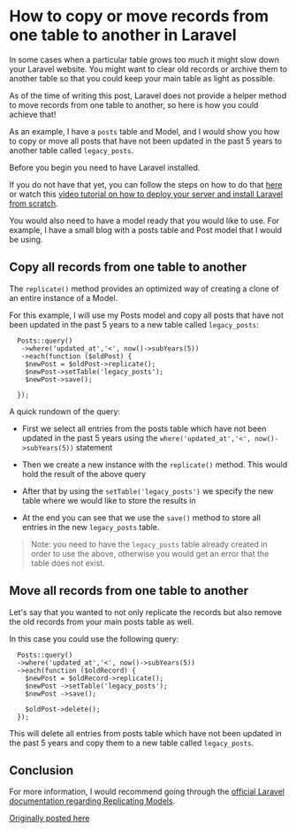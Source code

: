 # How to copy or move records from one table to another in Laravel

In some cases when a particular table grows too much it might slow down your Laravel website. You might want to clear old records or archive them to another table so that you could keep your main table as light as possible.

As of the time of writing this post, Laravel does not provide a helper method to move records from one table to another, so here is how you could achieve that!

As an example, I have a `posts` table and Model, and I would show you how to copy or move all posts that have not been updated in the past 5 years to another table called `legacy_posts`.

Before you begin you need to have Laravel installed.

If you do not have that yet, you can follow the steps on how to do that [here](https://devdojo.com/bobbyiliev/laravel-app-on-digital-ocean-ubuntu-1904-droplet-step-by-step-guide) or watch this [video tutorial on how to deploy your server and install Laravel from scratch](https://www.youtube.com/watch?v=RrhpbFCOlZ0&list=PLY7SzAmnEqp6bOl-AehM9dX3UKlxTjMVD).

You would also need to have a model ready that you would like to use. For example, I have a small blog with a posts table and Post model that I would be using.

## Copy all records from one table to another

The `replicate()` method provides an optimized way of creating a clone of an entire instance of a Model.

For this example, I will use my Posts model and copy all posts that have not been updated in the past 5 years to a new table called `legacy_posts`:

```
  Posts::query()
   ->where('updated_at','<', now()->subYears(5))
   ->each(function ($oldPost) {
    $newPost = $oldPost->replicate();
    $newPost->setTable('legacy_posts');
    $newPost->save();

  });
```

A quick rundown of the query:

* First we select all entries from the posts table which have not been updated in the past 5 years using the `where('updated_at','<', now()->subYears(5))` statement

* Then we create a new instance with the `replicate()` method. This would hold the result of the above query

* After that by using the `setTable('legacy_posts')` we specify the new table where we would like to store the results in 

* At the end you can see that we use the `save()` method to store all entries in the new `legacy_posts` table.

> Note: you need to have the `legacy_posts` table already created in order to use the above, otherwise you would get an error that the table does not exist.

## Move all records from one table to another

Let's say that you wanted to not only replicate the records but also remove the old records from your main posts table as well.

In this case you could use the following query:

```
  Posts::query()
  ->where('updated_at','<', now()->subYears(5))
  ->each(function ($oldRecord) {
    $newPost = $oldRecord->replicate();
    $newPost ->setTable('legacy_posts');
    $newPost ->save();

    $oldPost->delete();
  });
```

This will delete all entries from posts table which have not been updated in the past 5 years and copy them to a new table called `legacy_posts`.

## Conclusion

For more information, I would recommend going through the [official Laravel documentation regarding Replicating Models](https://laravel.com/docs/7.x/eloquent#replicating-models).

[Originally posted here](https://devdojo.com/bobbyiliev/how-to-copy-or-move-records-from-one-table-to-another-in-laravel)
